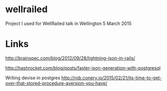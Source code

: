 # wellrailed
Project I used for WellRailed talk in Wellington 5 March 2015

# Links

http://brainspec.com/blog/2012/09/28/lightning-json-in-rails/

http://hashrocket.com/blog/posts/faster-json-generation-with-postgresql

Writing devise in postgres
http://rob.conery.io/2015/02/21/its-time-to-get-over-that-stored-procedure-aversion-you-have/
